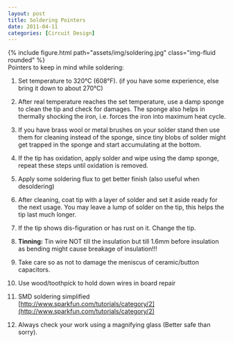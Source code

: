 ```yaml
---
layout: post
title: Soldering Pointers
date: 2011-04-11
categories: [Circuit Design]
---
```

<div class="float-right w-25">
  {% include figure.html path="assets/img/soldering.jpg" class="img-fluid rounded" %}
</div>
Pointers to keep in mind while soldering:  

1. Set temperature to 320°C (608°F). (if you have some experience, else bring it down to about 270°C)

1. After real temperature reaches the set temperature, use a damp sponge to
clean the tip and check for damages. The sponge also helps in thermally shocking the iron, i.e. forces the iron into maximum heat cycle.

1. If you have brass wool or metal brushes on your solder stand then use them for cleaning instead of the sponge, since tiny blobs of solder might get trapped in the sponge and start accumulating at the bottom.

1. If the tip has oxidation, apply solder and wipe using the damp sponge, repeat these steps until oxidation is removed.

1. Apply some soldering flux to get better finish (also useful when desoldering)

1. After cleaning, coat tip with a layer of solder and set it aside ready for the
next usage. You may leave a lump of solder on the tip, this helps the tip last much longer.

1. If the tip shows dis-figuration or has rust on it. Change the tip.  

1. **Tinning:** Tin wire NOT till the insulation but till 1.6mm before insulation as bending might cause breakage of insulation!!!

1. Take care so as not to damage the meniscus of ceramic/button capacitors.

1. Use wood/toothpick to hold down wires in board repair

1. SMD soldering simplified [http://www.sparkfun.com/tutorials/category/2](http://www.sparkfun.com/tutorials/category/2)

1. Always check your work using a magnifying glass (Better safe than sorry).
